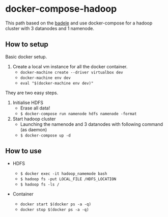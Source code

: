 # docker-compose-hadoop

This path based on the [badele](https://github.com/badele/docker-recipes/debian-hadoop) and use docker-compose for a hadoop cluster with 3 datanodes and 1 namenode.

## How to setup

Basic docker setup.

1. Create a local vm instance for all the docker container. 
    - ```docker-machine create --driver virtualbox dev```
    - ```docker-machine env dev```
    - ```eval "$(docker-machine env dev)"```

They are two easy steps.

1. Initialise HDFS
    - Erase all data!
	- ```$ docker-compose run namenode hdfs namenode -format```
2. Start hadoop cluster
	- Launching the namenode and 3 datanodes with following command (as daemon)
	- ```$ docker-compose up -d```

## How to use

- HDFS
    - ```$ docker exec -it hadoop_namemode bash```
	- ```$ hadoop fs -put LOCAL_FILE /HDFS_LOCATION```
	- ```$ hadoop fs -ls /```

- Container
    - ```docker start $(docker ps -a -q)```
    - ```docker stop $(docker ps -a -q)```
